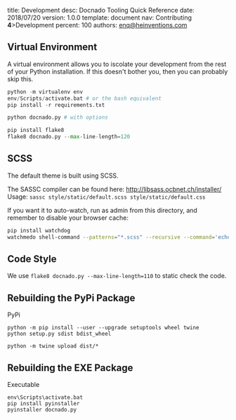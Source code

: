 title:      Development
desc:       Docnado Tooling Quick Reference
date:       2018/07/20
version:    1.0.0
template:   document
nav:        Contributing __4__>Development
percent:    100
authors:    enq@heinventions.com


## Virtual Environment

A virtual environment allows you to iscolate your development from the rest of your Python installation. If this doesn't bother you, then you can probably skip this.

```python
python -m virtualenv env
env/Scripts/activate.bat # or the bash equivalent
pip install -r requirements.txt
```

```python
python docnado.py # with options
```

```python
pip install flake8
flake8 docnado.py --max-line-length=120
```

## SCSS

The default theme is built using SCSS.

The SASSC compiler can be found here: http://libsass.ocbnet.ch/installer/
Usage: `sassc style/static/default.scss style/static/default.css`

If you want it to auto-watch, run as admin from this directory, and remember to disable your browser cache:

```bash
pip install watchdog
watchmedo shell-command --patterns="*.scss" --recursive --command='echo "${watch_src_path}" && sassc style/static/default.scss style/static/default.css' .
```

## Code Style

We use `flake8 docnado.py --max-line-length=110` to static check the code.

## Rebuilding the PyPi Package

PyPi

```
python -m pip install --user --upgrade setuptools wheel twine
python setup.py sdist bdist_wheel

python -m twine upload dist/*
```

## Rebuilding the EXE Package

Executable

```
env\Scripts\activate.bat
pip install pyinstaller
pyinstaller docnado.py
```
